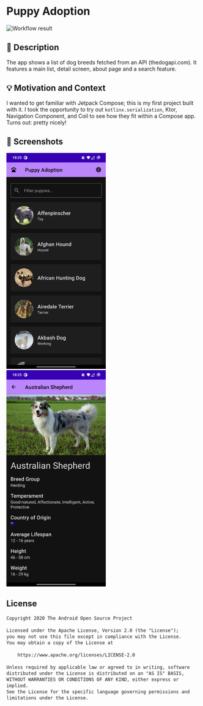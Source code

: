 # Puppy Adoption

<!--- Replace <OWNER> with your Github Username and <REPOSITORY> with the name of your repository. -->
<!--- You can find both of these in the url bar when you open your repository in github. -->
![Workflow result](https://github.com/outadoc/compose-week-dogs/workflows/Check/badge.svg)


## :scroll: Description
<!--- Describe your app in one or two sentences -->

The app shows a list of dog breeds fetched from an API (thedogapi.com). It features a main list,
detail screen, about page and a search feature.

## :bulb: Motivation and Context
<!--- Optionally point readers to interesting parts of your submission. -->
<!--- What are you especially proud of? -->

I wanted to get familiar with Jetpack Compose; this is my first project built with it. I took the
opportunity to try out `kotlinx.serialization`, Ktor, Navigation Component, and Coil to see how they
fit within a Compose app. Turns out: pretty nicely!

## :camera_flash: Screenshots
<!-- You can add more screenshots here if you like -->
<img src="/results/screenshot_1.png" width="260">&emsp;<img src="/results/screenshot_2.png" width="260">

## License
```
Copyright 2020 The Android Open Source Project

Licensed under the Apache License, Version 2.0 (the "License");
you may not use this file except in compliance with the License.
You may obtain a copy of the License at

    https://www.apache.org/licenses/LICENSE-2.0

Unless required by applicable law or agreed to in writing, software
distributed under the License is distributed on an "AS IS" BASIS,
WITHOUT WARRANTIES OR CONDITIONS OF ANY KIND, either express or implied.
See the License for the specific language governing permissions and
limitations under the License.
```
